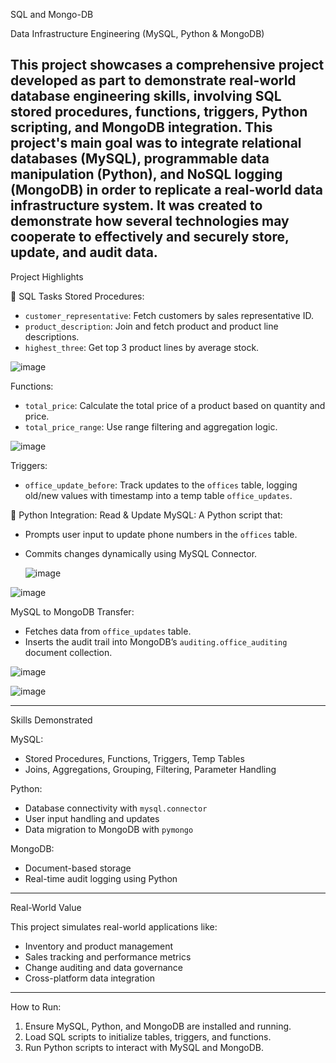  SQL and Mongo-DB

 Data Infrastructure Engineering (MySQL, Python & MongoDB)

This project showcases a comprehensive project developed as part to demonstrate real-world database engineering skills, involving SQL stored procedures, functions, triggers, Python scripting, and MongoDB integration.
This project's main goal was to integrate relational databases (MySQL), programmable data manipulation (Python), and NoSQL logging (MongoDB) in order to replicate a real-world data infrastructure system. It was created to demonstrate how several technologies may cooperate to effectively and securely store, update, and audit data.
---

 Project Highlights

🔹 SQL Tasks
Stored Procedures: 
  - `customer_representative`: Fetch customers by sales representative ID.
  - `product_description`: Join and fetch product and product line descriptions.
  - `highest_three`: Get top 3 product lines by average stock.

![image](https://github.com/user-attachments/assets/5ce8d0a6-d320-4739-9c10-a5a1ec5ccd2d)


 Functions:
  - `total_price`: Calculate the total price of a product based on quantity and price.
  - `total_price_range`: Use range filtering and aggregation logic.

![image](https://github.com/user-attachments/assets/0be3c8ab-48f1-46db-a620-297c215f8574)


Triggers:
  - `office_update_before`: Track updates to the `offices` table, logging old/new values with timestamp into a temp table `office_updates`.


🔹 Python Integration:
   Read & Update MySQL: A Python script that:
  - Prompts user input to update phone numbers in the `offices` table.
  - Commits changes dynamically using MySQL Connector.

    ![image](https://github.com/user-attachments/assets/4f487b1b-d7e2-45c8-a3fe-553940a7b60d)

![image](https://github.com/user-attachments/assets/01e2ab26-3a49-480f-90d0-7e5af649f2bd)


  MySQL to MongoDB Transfer:
  - Fetches data from `office_updates` table.
  - Inserts the audit trail into MongoDB’s `auditing.office_auditing` document collection.

![image](https://github.com/user-attachments/assets/ef992d34-02be-4c95-9416-f9ac9d89c6ad)

![image](https://github.com/user-attachments/assets/12f21d77-a833-4530-ae78-3b36d00dbbf3)

---

 Skills Demonstrated

MySQL:
  - Stored Procedures, Functions, Triggers, Temp Tables
  - Joins, Aggregations, Grouping, Filtering, Parameter Handling

Python:
  - Database connectivity with `mysql.connector`
  - User input handling and updates
  - Data migration to MongoDB with `pymongo`

MongoDB:
  - Document-based storage
  - Real-time audit logging using Python

---

 Real-World Value

This project simulates real-world applications like:
- Inventory and product management
- Sales tracking and performance metrics
- Change auditing and data governance
- Cross-platform data integration

---

 How to Run:

1. Ensure MySQL, Python, and MongoDB are installed and running.
2. Load SQL scripts to initialize tables, triggers, and functions.
3. Run Python scripts to interact with MySQL and MongoDB.



